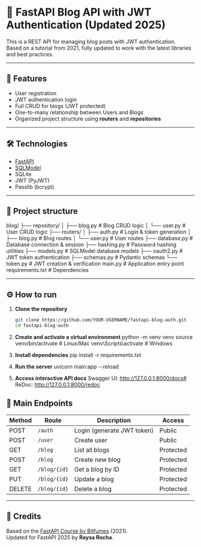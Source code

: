 # 🚀 FastAPI Blog API with JWT Authentication (Updated 2025)

This is a REST API for managing blog posts with JWT authentication.  
Based on a tutorial from 2021, fully updated to work with the latest libraries and best practices.

---

## 📌 Features

- User registration
- JWT authentication login
- Full CRUD for blogs (JWT protected)
- One-to-many relationship between Users and Blogs
- Organized project structure using **routers** and **repositories**

---

## 🛠 Technologies

- [FastAPI](https://fastapi.tiangolo.com/)
- [SQLModel](https://sqlmodel.tiangolo.com/)
- SQLite
- JWT (PyJWT)
- Passlib (bcrypt)

---

## 📂 Project structure

blog/
├── repository/
│ ├── blog.py # Blog CRUD logic
│ └── user.py # User CRUD logic
├── routers/
│ ├── auth.py # Login & token generation
│ ├── blog.py # Blog routes
│ └── user.py # User routes
├── database.py # Database connection & session
├── hashing.py # Password hashing utilities
├── models.py # SQLModel database models
├── oauth2.py # JWT token authentication
├── schemas.py # Pydantic schemas
└── token.py # JWT creation & verification
main.py # Application entry point
requirements.txt # Dependencies


---

## ⚙️ How to run

1. **Clone the repository**
   ```bash
   git clone https://github.com/YOUR-USERNAME/fastapi-blog-auth.git
   cd fastapi-blog-auth

2. **Create and activate a virtual environment**
python -m venv venv
source venv/bin/activate  # Linux/Mac
venv\Scripts\activate     # Windows

3. **Install dependencies**
pip install -r requirements.txt

4. **Run the server**
uvicorn main:app --reload

5. **Access interactive API docs**
Swagger UI: http://127.0.0.1:8000/docs#
ReDoc: http://127.0.0.1:8000/redoc

## 🔑 Main Endpoints

| Method | Route        | Description                 | Access     |
|--------|--------------|-----------------------------|------------|
| POST   | `/auth`      | Login (generate JWT token)  | Public     |
| POST   | `/user`      | Create user                  | Public     |
| GET    | `/blog`      | List all blogs               | Protected  |
| POST   | `/blog`      | Create new blog              | Protected  |
| GET    | `/blog/{id}` | Get a blog by ID             | Protected  |
| PUT    | `/blog/{id}` | Update a blog                | Protected  |
| DELETE | `/blog/{id}` | Delete a blog                | Protected  |

---

## 📝 Credits
Based on the [FastAPI Course by Bitfumes](https://github.com/bitfumes/fastapi-course) (2021).  
Updated for FastAPI 2025 by **Raysa Rocha**.